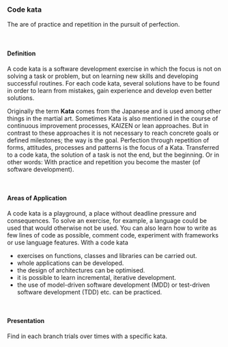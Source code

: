 ### Code kata

The are of practice and repetition in the pursuit of perfection.

<br />

#### Definition

A code kata is a software development exercise in which the focus is not on solving a task or problem, but on learning new skills and developing successful routines. For each code kata, several solutions have to be found in order to learn from mistakes, gain experience and develop even better solutions.

Originally the term **Kata** comes from the Japanese and is used among other things in the martial art. Sometimes Kata is also mentioned in the course of continuous improvement processes, KAIZEN or lean approaches. But in contrast to these approaches it is not necessary to reach concrete goals or defined milestones; the way is the goal. Perfection through repetition of forms, attitudes, processes and patterns is the focus of a Kata. Transferred to a code kata, the solution of a task is not the end, but the beginning. Or in other words: With practice and repetition you become the master (of software development).

<br />

#### Areas of Application

A code kata is a playground, a place without deadline pressure and consequences. To solve an exercise, for example, a language could be used that would otherwise not be used. You can also learn how to write as few lines of code as possible, comment code, experiment with frameworks or use language features. With a code kata

- exercises on functions, classes and libraries can be carried out.
- whole applications can be developed.
- the design of architectures can be optimised.
- it is possible to learn incremental, iterative development.
- the use of model-driven software development (MDD) or test-driven software development (TDD) etc. can be practiced.

<br />

#### Presentation

Find in each branch trials over times with a specific kata.

<br />
